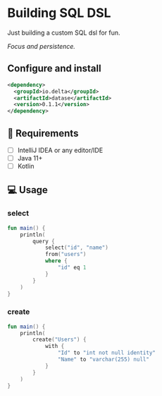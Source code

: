 # Building SQL DSL

Just building a custom SQL dsl for fun.

_Focus and persistence._

## Configure and install

```xml
<dependency>
  <groupId>io.delta</groupId>
  <artifactId>datase</artifactId>
  <version>0.1.1</version>
</dependency>
```

## :dart: Requirements

- [ ] IntelliJ IDEA or any editor/IDE
- [ ] Java 11+
- [ ] Kotlin

## :computer: Usage

### select

```kotlin
fun main() {
    println(
        query {
            select("id", "name")
            from("users")
            where {
                "id" eq 1
            }
        }
    )
}
```

### create

```kotlin
fun main() {
    println(
        create("Users") {
            with {
                "Id" to "int not null identity"
                "Name" to "varchar(255) null"
            }
        }
    )
}
```
